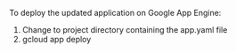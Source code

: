 To deploy the updated application on Google App Engine:
1.  Change to project directory containing the app.yaml file
2.  gcloud app deploy
